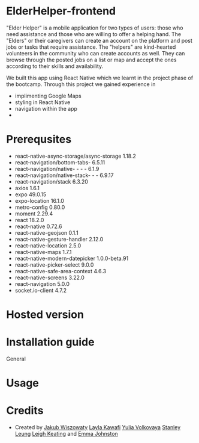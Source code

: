 # ElderHelper-frontend
"Elder Helper" is a mobile application for two types of users: those who need assistance and those who are willing to offer a helping hand. 
The "Elders" or their caregivers can create an account on the platform and post jobs or tasks that require assistance. The "helpers" are kind-hearted volunteers in the community who can create accounts as well. They can browse through the posted jobs on a list or map and accept the ones according to their skills and availability. 

We built this app using React Native which we learnt in the project phase of the bootcamp.
Through this project we gained experience in
- implimenting Google Maps
- styling in React Native
- navigation within the app
- 
# Prerequsites
- react-native-async-storage/async-storage 1.18.2
- react-navigation/bottom-tabs-           6.5.11
- react-navigation/native- - - -    6.1.9
- react-navigation/native-stack- - -  6.9.17
- react-navigation/stack 6.3.20
- axios 1.6.1
- expo 49.0.15
- expo-location 16.1.0
- metro-config 0.80.0
- moment 2.29.4
- react 18.2.0
- react-native 0.72.6
- react-native-geojson 0.1.1
- react-native-gesture-handler 2.12.0
- react-native-location 2.5.0
- react-native-maps 1.7.1
- react-native-modern-datepicker 1.0.0-beta.91
- react-native-picker-select 9.0.0
- react-native-safe-area-context 4.6.3
- react-native-screens 3.22.0
- react-navigation 5.0.0
- socket.io-client 4.7.2
# Hosted version
# Installation guide
  General
# Usage
# Credits
- Created by [Jakub Wiszowaty](https//github.com/jwiszowaty) [Layla Kawafi](https//github.com/layla93k) [Yulia Volkovaya](https//github.com/yvevolk) [Stanley Leung](https//github.com/27stanley) [Leigh Keating](https//github.com/lkeating26) and [Emma Johnston](https//github.com/emmajohnston93)
